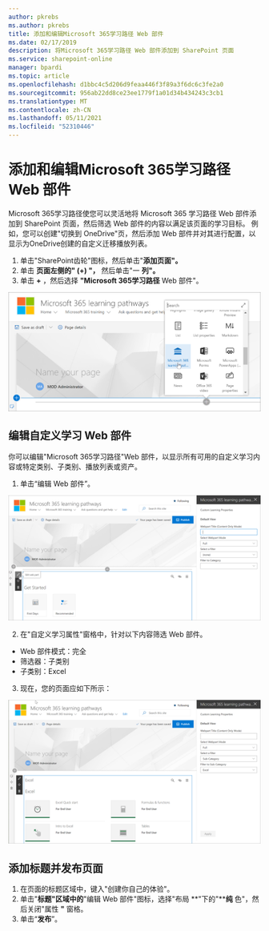 ```yaml
---
author: pkrebs
ms.author: pkrebs
title: 添加和编辑Microsoft 365学习路径 Web 部件
ms.date: 02/17/2019
description: 将Microsoft 365学习路径 Web 部件添加到 SharePoint 页面
ms.service: sharepoint-online
manager: bpardi
ms.topic: article
ms.openlocfilehash: d1bbc4c5d206d9feaa446f3f89a3f6dc6c3fe2a0
ms.sourcegitcommit: 956ab22dd8ce23ee1779f1a01d34b434243c3cb1
ms.translationtype: MT
ms.contentlocale: zh-CN
ms.lasthandoff: 05/11/2021
ms.locfileid: "52310446"
---
```

# <a name="add-and-edit-the-microsoft-365-learning-pathways-web-part"></a>添加和编辑Microsoft 365学习路径 Web 部件

Microsoft 365学习路径使您可以灵活地将 Microsoft 365 学习路径 Web 部件添加到 SharePoint 页面，然后筛选 Web 部件的内容以满足该页面的学习目标。 例如，您可以创建"切换到 OneDrive"页，然后添加 Web 部件并对其进行配置，以显示为OneDrive创建的自定义迁移播放列表。

1.  单击"SharePoint齿轮"图标，然后单击"**添加页面"。**
2.  单击 **页面左侧的" (+) "，** 然后单击"一 **列"。**
3.  单击 **+** ，然后选择 **"Microsoft 365学习路径** Web 部件"。 

![cg-webpartadd.png](media/cg-webpartadd.png)

## <a name="edit-the-custom-learning-web-part"></a>编辑自定义学习 Web 部件
你可以编辑"Microsoft 365学习路径"Web 部件，以显示所有可用的自定义学习内容或特定类别、子类别、播放列表或资产。 

1.  单击“编辑 Web 部件”。

![cg-webpartedit.png](media/cg-webpartedit.png)

2. 在"自定义学习属性"窗格中，针对以下内容筛选 Web 部件。 

- Web 部件模式：完全
- 筛选器：子类别
- 子类别：Excel

3. 现在，您的页面应如下所示： 

![cg-webpartfilter.png](media/cg-webpartfilter.png)

## <a name="add-a-title-and-publish-the-page"></a>添加标题并发布页面
1. 在页面的标题区域中，键入"创建你自己的体验"。
2. 单击"**标题"区域中的**"编辑 Web 部件"图标，选择"布局 **"下的"****纯** 色"，然后关闭"属性 **"** 窗格。
3. 单击“**发布**”。
